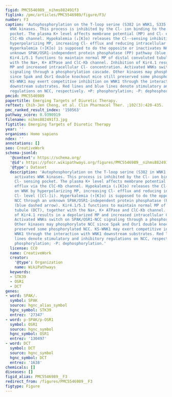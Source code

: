 ```yaml
---
figid: PMC5546989__nihms882491f3
figlink: /pmc/articles/PMC5546989/figure/F3/
number: F3
caption: 'Autophosphorylation on the T-loop serine (S382 in WNK1, S335 in WNK4) activates
  WNK kinases. This process is inhibited by the Cl- ion binding to the Cl- sensing
  pocket. The plasma K+ level affects membrane potential (MP) and Cl- efflux via the
  ClC-Kb channel. Hypokalemia (↓[K]o) releases the Cl--sensing inhibition on WNK by
  hyperpolarizing MP, increasing Cl- efflux and reducing intracellular Cl- level ([Cl-]i).
  Hyperkalemia (↑[K]o) is supposed to do the opposite or inactivates NCC through an
  unknown SPAK/OSR1-independent protein phosphatase (PP) pathway (blue dashed arrow).
  Kir4.1/5.1 functions to maintain normal MP of distal convoluted tubule (DCT), together
  with the Na+, K+ ATPase and ClC-Kb channel. Inhibition of Kir4.1 results in a depolarized
  MP and increased intracellular Cl- concentration. Activated WNKs switch on SPAK/OSR1-NCC
  signaling through a phosphorylation cascade. Other kinases may phosphorylate NCC
  since Spak and Osr1 double knockout mice still preserved some phosphorylated NCC.
  KS-WNK1 may exert competitive inhibition on WNK1 through the interaction with WNK1
  downstream substrates. Red lines and blue lines denote stimulatory and inhibitory
  regulations on NCC, respectively. +P: phosphorylation; -P: dephosphorylation.'
pmcid: PMC5546989
papertitle: Emerging Targets of Diuretic Therapy.
reftext: Chih-Jen Cheng, et al. Clin Pharmacol Ther. ;102(3):420-435.
pmc_ranked_result_index: '150563'
pathway_score: 0.9390919
filename: nihms882491f3.jpg
figtitle: Emerging Targets of Diuretic Therapy
year: ''
organisms: Homo sapiens
ndex: ''
annotations: []
seo: CreativeWork
schema-jsonld:
  '@context': https://schema.org/
  '@id': https://pfocr.wikipathways.org/figures/PMC5546989__nihms882491f3.html
  '@type': Dataset
  description: 'Autophosphorylation on the T-loop serine (S382 in WNK1, S335 in WNK4)
    activates WNK kinases. This process is inhibited by the Cl- ion binding to the
    Cl- sensing pocket. The plasma K+ level affects membrane potential (MP) and Cl-
    efflux via the ClC-Kb channel. Hypokalemia (↓[K]o) releases the Cl--sensing inhibition
    on WNK by hyperpolarizing MP, increasing Cl- efflux and reducing intracellular
    Cl- level ([Cl-]i). Hyperkalemia (↑[K]o) is supposed to do the opposite or inactivates
    NCC through an unknown SPAK/OSR1-independent protein phosphatase (PP) pathway
    (blue dashed arrow). Kir4.1/5.1 functions to maintain normal MP of distal convoluted
    tubule (DCT), together with the Na+, K+ ATPase and ClC-Kb channel. Inhibition
    of Kir4.1 results in a depolarized MP and increased intracellular Cl- concentration.
    Activated WNKs switch on SPAK/OSR1-NCC signaling through a phosphorylation cascade.
    Other kinases may phosphorylate NCC since Spak and Osr1 double knockout mice still
    preserved some phosphorylated NCC. KS-WNK1 may exert competitive inhibition on
    WNK1 through the interaction with WNK1 downstream substrates. Red lines and blue
    lines denote stimulatory and inhibitory regulations on NCC, respectively. +P:
    phosphorylation; -P: dephosphorylation.'
  license: CC0
  name: CreativeWork
  creator:
    '@type': Organization
    name: WikiPathways
  keywords:
  - STK39
  - OSR1
  - DCT
genes:
- word: SPAK/.
  symbol: SPAK
  source: hgnc_alias_symbol
  hgnc_symbol: STK39
  entrez: '27347'
- word: p-SPAK/p-OSR1
  symbol: OSR1
  source: hgnc_symbol
  hgnc_symbol: OSR1
  entrez: '130497'
- word: DCT
  symbol: DCT
  source: hgnc_symbol
  hgnc_symbol: DCT
  entrez: '1638'
chemicals: []
diseases: []
figid_alias: PMC5546989__F3
redirect_from: /figures/PMC5546989__F3
figtype: Figure
---
```

